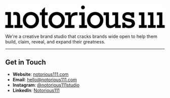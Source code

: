 ![Notorious111 Logo](notorious_111_type_k_layered.png)

We're a creative brand studio that cracks brands wide open to help them build, claim, reveal, and expand their greatness.

---

## Get in Touch

- **Website**: [notorious111.com](https://notorious111.com)
- **Email**: hello@notorious111.com
- **Instagram**: [@notorious111studio](https://www.instagram.com/notorious111studio) 
- **LinkedIn**: [Notorious111](https://www.linkedin.com/company/notorious111studio)
